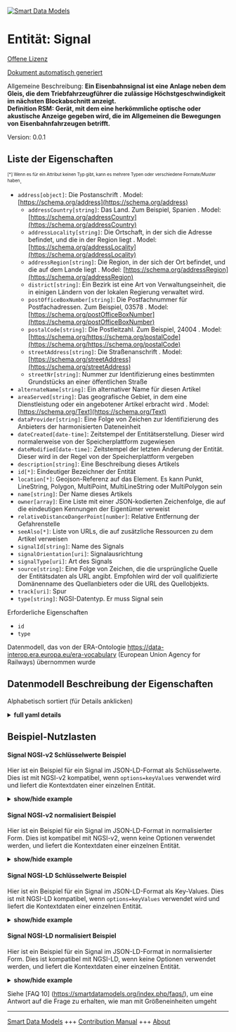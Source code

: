<!-- 10-Header -->    
[![Smart Data Models](https://smartdatamodels.org/wp-content/uploads/2022/01/SmartDataModels_logo.png "Logo")](https://smartdatamodels.org)    
Entität: Signal    
===============<!-- /10-Header -->    
<!-- 15-License -->    
[Offene Lizenz](https://github.com/smart-data-models//dataModel.ERA/blob/master/Signal/LICENSE.md)    
[Dokument automatisch generiert](https://docs.google.com/presentation/d/e/2PACX-1vTs-Ng5dIAwkg91oTTUdt8ua7woBXhPnwavZ0FxgR8BsAI_Ek3C5q97Nd94HS8KhP-r_quD4H0fgyt3/pub?start=false&loop=false&delayms=3000#slide=id.gb715ace035_0_60)    
<!-- /15-License -->    
<!-- 20-Description -->    
Allgemeine Beschreibung: **Ein Eisenbahnsignal ist eine Anlage neben dem Gleis, die dem Triebfahrzeugführer die zulässige Höchstgeschwindigkeit im nächsten Blockabschnitt anzeigt.    
Definition RSM: Gerät, mit dem eine herkömmliche optische oder akustische Anzeige gegeben wird, die im Allgemeinen die Bewegungen von Eisenbahnfahrzeugen betrifft.**    
Version: 0.0.1    
<!-- /20-Description -->    
<!-- 30-PropertiesList -->    
## Liste der Eigenschaften    
<sup><sub>[*] Wenn es für ein Attribut keinen Typ gibt, kann es mehrere Typen oder verschiedene Formate/Muster haben</sub></sup>.    
- `address[object]`: Die Postanschrift  . Model: [https://schema.org/address](https://schema.org/address)	- `addressCountry[string]`: Das Land. Zum Beispiel, Spanien  . Model: [https://schema.org/addressCountry](https://schema.org/addressCountry)    
	- `addressLocality[string]`: Die Ortschaft, in der sich die Adresse befindet, und die in der Region liegt  . Model: [https://schema.org/addressLocality](https://schema.org/addressLocality)    
	- `addressRegion[string]`: Die Region, in der sich der Ort befindet, und die auf dem Lande liegt  . Model: [https://schema.org/addressRegion](https://schema.org/addressRegion)    
	- `district[string]`: Ein Bezirk ist eine Art von Verwaltungseinheit, die in einigen Ländern von der lokalen Regierung verwaltet wird.      
	- `postOfficeBoxNumber[string]`: Die Postfachnummer für Postfachadressen. Zum Beispiel, 03578  . Model: [https://schema.org/postOfficeBoxNumber](https://schema.org/postOfficeBoxNumber)    
	- `postalCode[string]`: Die Postleitzahl. Zum Beispiel, 24004  . Model: [https://schema.org/https://schema.org/postalCode](https://schema.org/https://schema.org/postalCode)    
	- `streetAddress[string]`: Die Straßenanschrift  . Model: [https://schema.org/streetAddress](https://schema.org/streetAddress)    
	- `streetNr[string]`: Nummer zur Identifizierung eines bestimmten Grundstücks an einer öffentlichen Straße      
- `alternateName[string]`: Ein alternativer Name für diesen Artikel  - `areaServed[string]`: Das geografische Gebiet, in dem eine Dienstleistung oder ein angebotener Artikel erbracht wird  . Model: [https://schema.org/Text](https://schema.org/Text)- `dataProvider[string]`: Eine Folge von Zeichen zur Identifizierung des Anbieters der harmonisierten Dateneinheit  - `dateCreated[date-time]`: Zeitstempel der Entitätserstellung. Dieser wird normalerweise von der Speicherplattform zugewiesen  - `dateModified[date-time]`: Zeitstempel der letzten Änderung der Entität. Dieser wird in der Regel von der Speicherplattform vergeben  - `description[string]`: Eine Beschreibung dieses Artikels  - `id[*]`: Eindeutiger Bezeichner der Entität  - `location[*]`: Geojson-Referenz auf das Element. Es kann Punkt, LineString, Polygon, MultiPoint, MultiLineString oder MultiPolygon sein  - `name[string]`: Der Name dieses Artikels  - `owner[array]`: Eine Liste mit einer JSON-kodierten Zeichenfolge, die auf die eindeutigen Kennungen der Eigentümer verweist  - `relativeDistanceDangerPoint[number]`: Relative Entfernung der Gefahrenstelle  - `seeAlso[*]`: Liste von URLs, die auf zusätzliche Ressourcen zu dem Artikel verweisen  - `signalId[string]`: Name des Signals  - `signalOrientation[uri]`: Signalausrichtung  - `signalType[uri]`: Art des Signals  - `source[string]`: Eine Folge von Zeichen, die die ursprüngliche Quelle der Entitätsdaten als URL angibt. Empfohlen wird der voll qualifizierte Domänenname des Quellanbieters oder die URL des Quellobjekts.  - `track[uri]`: Spur  - `type[string]`: NGSI-Datentyp. Er muss Signal sein  <!-- /30-PropertiesList -->    
<!-- 35-RequiredProperties -->    
Erforderliche Eigenschaften    
- `id`  - `type`  <!-- /35-RequiredProperties -->    
<!-- 40-RequiredProperties -->    
Datenmodell, das von der ERA-Ontologie https://data-interop.era.europa.eu/era-vocabulary (European Union Agency for Railways) übernommen wurde    
<!-- /40-RequiredProperties -->    
<!-- 50-DataModelHeader -->    
## Datenmodell Beschreibung der Eigenschaften    
Alphabetisch sortiert (für Details anklicken)    
<!-- /50-DataModelHeader -->    
<!-- 60-ModelYaml -->    
<details><summary><strong>full yaml details</strong></summary>      
```yaml    
Signal:      
  description: |-      
    A railway signal is an installation next to the railway track for signalling the maximum allowed speed in the next block section to the train driver.      
    Definition RSM: Apparatus by means of which a conventional visual or acoustic indication is given, generally concerning the movements of railway vehicles.      
  properties:      
    address:      
      description: The mailing address      
      properties:      
        addressCountry:      
          description: 'The country. For example, Spain'      
          type: string      
          x-ngsi:      
            model: https://schema.org/addressCountry      
            type: Property      
        addressLocality:      
          description: 'The locality in which the street address is, and which is in the region'      
          type: string      
          x-ngsi:      
            model: https://schema.org/addressLocality      
            type: Property      
        addressRegion:      
          description: 'The region in which the locality is, and which is in the country'      
          type: string      
          x-ngsi:      
            model: https://schema.org/addressRegion      
            type: Property      
        district:      
          description: 'A district is a type of administrative division that, in some countries, is managed by the local government'      
          type: string      
          x-ngsi:      
            type: Property      
        postOfficeBoxNumber:      
          description: 'The post office box number for PO box addresses. For example, 03578'      
          type: string      
          x-ngsi:      
            model: https://schema.org/postOfficeBoxNumber      
            type: Property      
        postalCode:      
          description: 'The postal code. For example, 24004'      
          type: string      
          x-ngsi:      
            model: https://schema.org/https://schema.org/postalCode      
            type: Property      
        streetAddress:      
          description: The street address      
          type: string      
          x-ngsi:      
            model: https://schema.org/streetAddress      
            type: Property      
        streetNr:      
          description: Number identifying a specific property on a public street      
          type: string      
          x-ngsi:      
            type: Property      
      type: object      
      x-ngsi:      
        model: https://schema.org/address      
        type: Property      
    alternateName:      
      description: An alternative name for this item      
      type: string      
      x-ngsi:      
        type: Property      
    areaServed:      
      description: The geographic area where a service or offered item is provided      
      type: string      
      x-ngsi:      
        model: https://schema.org/Text      
        type: Property      
    dataProvider:      
      description: A sequence of characters identifying the provider of the harmonised data entity      
      type: string      
      x-ngsi:      
        type: Property      
    dateCreated:      
      description: Entity creation timestamp. This will usually be allocated by the storage platform      
      format: date-time      
      type: string      
      x-ngsi:      
        type: Property      
    dateModified:      
      description: Timestamp of the last modification of the entity. This will usually be allocated by the storage platform      
      format: date-time      
      type: string      
      x-ngsi:      
        type: Property      
    description:      
      description: A description of this item      
      type: string      
      x-ngsi:      
        type: Property      
    id:      
      anyOf:      
        - description: Identifier format of any NGSI entity      
          maxLength: 256      
          minLength: 1      
          pattern: ^[\w\-\.\{\}\$\+\*\[\]`|~^@!,:\\]+$      
          type: string      
          x-ngsi:      
            type: Property      
        - description: Identifier format of any NGSI entity      
          format: uri      
          type: string      
          x-ngsi:      
            type: Property      
      description: Unique identifier of the entity      
      x-ngsi:      
        type: Property      
    location:      
      description: 'Geojson reference to the item. It can be Point, LineString, Polygon, MultiPoint, MultiLineString or MultiPolygon'      
      oneOf:      
        - description: Geojson reference to the item. Point      
          properties:      
            bbox:      
              items:      
                type: number      
              minItems: 4      
              type: array      
            coordinates:      
              items:      
                type: number      
              minItems: 2      
              type: array      
            type:      
              enum:      
                - Point      
              type: string      
          required:      
            - type      
            - coordinates      
          title: GeoJSON Point      
          type: object      
          x-ngsi:      
            type: GeoProperty      
        - description: Geojson reference to the item. LineString      
          properties:      
            bbox:      
              items:      
                type: number      
              minItems: 4      
              type: array      
            coordinates:      
              items:      
                items:      
                  type: number      
                minItems: 2      
                type: array      
              minItems: 2      
              type: array      
            type:      
              enum:      
                - LineString      
              type: string      
          required:      
            - type      
            - coordinates      
          title: GeoJSON LineString      
          type: object      
          x-ngsi:      
            type: GeoProperty      
        - description: Geojson reference to the item. Polygon      
          properties:      
            bbox:      
              items:      
                type: number      
              minItems: 4      
              type: array      
            coordinates:      
              items:      
                items:      
                  items:      
                    type: number      
                  minItems: 2      
                  type: array      
                minItems: 4      
                type: array      
              type: array      
            type:      
              enum:      
                - Polygon      
              type: string      
          required:      
            - type      
            - coordinates      
          title: GeoJSON Polygon      
          type: object      
          x-ngsi:      
            type: GeoProperty      
        - description: Geojson reference to the item. MultiPoint      
          properties:      
            bbox:      
              items:      
                type: number      
              minItems: 4      
              type: array      
            coordinates:      
              items:      
                items:      
                  type: number      
                minItems: 2      
                type: array      
              type: array      
            type:      
              enum:      
                - MultiPoint      
              type: string      
          required:      
            - type      
            - coordinates      
          title: GeoJSON MultiPoint      
          type: object      
          x-ngsi:      
            type: GeoProperty      
        - description: Geojson reference to the item. MultiLineString      
          properties:      
            bbox:      
              items:      
                type: number      
              minItems: 4      
              type: array      
            coordinates:      
              items:      
                items:      
                  items:      
                    type: number      
                  minItems: 2      
                  type: array      
                minItems: 2      
                type: array      
              type: array      
            type:      
              enum:      
                - MultiLineString      
              type: string      
          required:      
            - type      
            - coordinates      
          title: GeoJSON MultiLineString      
          type: object      
          x-ngsi:      
            type: GeoProperty      
        - description: Geojson reference to the item. MultiLineString      
          properties:      
            bbox:      
              items:      
                type: number      
              minItems: 4      
              type: array      
            coordinates:      
              items:      
                items:      
                  items:      
                    items:      
                      type: number      
                    minItems: 2      
                    type: array      
                  minItems: 4      
                  type: array      
                type: array      
              type: array      
            type:      
              enum:      
                - MultiPolygon      
              type: string      
          required:      
            - type      
            - coordinates      
          title: GeoJSON MultiPolygon      
          type: object      
          x-ngsi:      
            type: GeoProperty      
      x-ngsi:      
        type: GeoProperty      
    name:      
      description: The name of this item      
      type: string      
      x-ngsi:      
        type: Property      
    owner:      
      description: A List containing a JSON encoded sequence of characters referencing the unique Ids of the owner(s)      
      items:      
        anyOf:      
          - description: Identifier format of any NGSI entity      
            maxLength: 256      
            minLength: 1      
            pattern: ^[\w\-\.\{\}\$\+\*\[\]`|~^@!,:\\]+$      
            type: string      
            x-ngsi:      
              type: Property      
          - description: Identifier format of any NGSI entity      
            format: uri      
            type: string      
            x-ngsi:      
              type: Property      
        description: Unique identifier of the entity      
        x-ngsi:      
          type: Property      
      type: array      
      x-ngsi:      
        type: Property      
    relativeDistanceDangerPoint:      
      description: Relative distance of the danger point      
      type: number      
      x-ngsi:      
        type: Property      
    seeAlso:      
      description: list of uri pointing to additional resources about the item      
      oneOf:      
        - items:      
            format: uri      
            type: string      
          minItems: 1      
          type: array      
        - format: uri      
          type: string      
      x-ngsi:      
        type: Property      
    signalId:      
      description: Name of signal      
      type: string      
      x-ngsi:      
        type: Property      
    signalOrientation:      
      description: Signal orientation      
      format: uri      
      type: string      
      x-ngsi:      
        type: Relationship      
    signalType:      
      description: Type of signal      
      format: uri      
      type: string      
      x-ngsi:      
        type: Relationship      
    source:      
      description: 'A sequence of characters giving the original source of the entity data as a URL. Recommended to be the fully qualified domain name of the source provider, or the URL to the source object'      
      type: string      
      x-ngsi:      
        type: Property      
    track:      
      description: Track      
      format: uri      
      type: string      
      x-ngsi:      
        type: Relationship      
    type:      
      description: NGSI data type. It has to be Signal      
      enum:      
        - Signal      
      type: string      
      x-ngsi:      
        type: Property      
  required:      
    - id      
    - type      
  type: object      
  x-derived-from: http://data.europa.eu/949/Signal      
  x-disclaimer: 'Redistribution and use in source and binary forms, with or without modification, are permitted  provided that the license conditions are met. Copyleft (c) 2023 Contributors to Smart Data Models Program'      
  x-license-url: https://github.com/smart-data-models/dataModel.ERA/blob/master/Signal/LICENSE.md      
  x-model-schema: https://smart-data-models.github.io/dataModel.ERA/Certificate/schema.json      
  x-model-tags: 'ERA vocabulary, railway, train'      
  x-version: 0.0.1      
```    
</details>      
<!-- /60-ModelYaml -->    
<!-- 70-MiddleNotes -->    
<!-- /70-MiddleNotes -->    
<!-- 80-Examples -->    
## Beispiel-Nutzlasten    
#### Signal NGSI-v2 Schlüsselwerte Beispiel    
Hier ist ein Beispiel für ein Signal im JSON-LD-Format als Schlüsselwerte. Dies ist mit NGSI-v2 kompatibel, wenn `options=keyValues` verwendet wird und liefert die Kontextdaten einer einzelnen Entität.    
<details><summary><strong>show/hide example</strong></summary>      
```json  
{  
  "id": "urn:ngsi-ld:Signal:id:NVJX:48788523",  
  "dateCreated": "1970-03-08T14:32:13Z",  
  "dateModified": "2011-08-18T23:12:35Z",  
  "source": "Here choose style decade occur leader",  
  "name": "Drop",  
  "alternateName": "Truth add because former. Indeed long yeah change near experience.",  
  "description": "Reveal school simply perhaps study owner. Instead card positive between guess other. Will beyond out easy serve.",  
  "dataProvider": "Market represent thing security. Stock whole section will wonder final right minute. Together bill tho",  
  "owner": [  
    "urn:ngsi-ld:Signal:items:OCNG:88914328",  
    "urn:ngsi-ld:Signal:items:QDWA:77960070"  
  ],  
  "seeAlso": [  
    "urn:ngsi-ld:Signal:items:IKCH:27474652"  
  ],  
  "location": {  
    "type": "Point",  
    "coordinates": [  
      7.167995,  
      -149.393214  
    ]  
  },  
  "address": {  
    "streetAddress": "Upon certainly west population. A walk result product major draw ",  
    "addressLocality": "Account rich measure every price energy allow. Put customer c",  
    "addressRegion": "Prepare family across front. Nothing main religious strategy seven notice where.",  
    "addressCountry": "Word wai",  
    "postalCode": "Meet know training. Land grow old kid effect. Form director decide join draw.",  
    "postOfficeBoxNumber": "Several center notice ever deal his. National parent fund focus pull those door.",  
    "streetNr": "Place course bad watch environment while third. There half join Republican and control perhaps network. Him remain structure.",  
    "district": "Activity"  
  },  
  "areaServed": "Charge suddenly fall resource stock admit leave. Hair such budget many different in cup. Lawyer nati",  
  "type": "Signal",  
  "relativeDistanceDangerPoint": 864,  
  "signalId": "American whole magazine truth stop whose. On traditional measure example sense peac",  
  "signalOrientation": "urn:ngsi-ld:Signal:signalOrientation:KTUG:11578156",  
  "signalType": "urn:ngsi-ld:Signal:signalType:CXMW:87784080",  
  "track": "urn:ngsi-ld:Signal:track:SHHZ:09753513"  
}  
```  
</details>    
#### Signal NGSI-v2 normalisiert Beispiel    
Hier ist ein Beispiel für ein Signal im JSON-LD-Format in normalisierter Form. Dies ist kompatibel mit NGSI-v2, wenn keine Optionen verwendet werden, und liefert die Kontextdaten einer einzelnen Entität.    
<details><summary><strong>show/hide example</strong></summary>      
```json  
{  
  "id": "urn:ngsi-ld:Signal:id:NVJX:48788523",  
  "dateCreated": {  
    "type": "DateTime",  
    "value": "1970-03-08T14:32:13Z"  
  },  
  "dateModified": {  
    "type": "DateTime",  
    "value": "2011-08-18T23:12:35Z"  
  },  
  "source": {  
    "type": "Text",  
    "value": "Here choose style decade occur leader"  
  },  
  "name": {  
    "type": "Text",  
    "value": "Drop"  
  },  
  "alternateName": {  
    "type": "Text",  
    "value": "Truth add because former. Indeed long yeah change near experience."  
  },  
  "description": {  
    "type": "Text",  
    "value": "Reveal school simply perhaps study owner. Instead card positive between guess other. Will beyond out easy serve."  
  },  
  "dataProvider": {  
    "type": "Text",  
    "value": "Market represent thing security. Stock whole section will wonder final right minute. Together bill tho"  
  },  
  "owner": {  
    "type": "StructuredValue",  
    "value": [  
      "urn:ngsi-ld:Signal:items:OCNG:88914328",  
      "urn:ngsi-ld:Signal:items:QDWA:77960070"  
    ]  
  },  
  "seeAlso": {  
    "type": "StructuredValue",  
    "value": [  
      "urn:ngsi-ld:Signal:items:IKCH:27474652"  
    ]  
  },  
  "location": {  
    "type": "geo:json",  
    "value": {  
      "type": "Point",  
      "coordinates": [  
        7.167995,  
        -149.393214  
      ]  
    }  
  },  
  "address": {  
    "type": "StructuredValue",  
    "value": {  
      "streetAddress": "Upon certainly west population. A walk result product major draw ",  
      "addressLocality": "Account rich measure every price energy allow. Put customer c",  
      "addressRegion": "Prepare family across front. Nothing main religious strategy seven notice where.",  
      "addressCountry": "Word wai",  
      "postalCode": "Meet know training. Land grow old kid effect. Form director decide join draw.",  
      "postOfficeBoxNumber": "Several center notice ever deal his. National parent fund focus pull those door.",  
      "streetNr": "Place course bad watch environment while third. There half join Republican and control perhaps network. Him remain structure.",  
      "district": "Activity"  
    }  
  },  
  "areaServed": {  
    "type": "Text",  
    "value": "Charge suddenly fall resource stock admit leave. Hair such budget many different in cup. Lawyer nati"  
  },  
  "type": "Signal",  
  "relativeDistanceDangerPoint": {  
    "type": "Number",  
    "value": 864  
  },  
  "signalId": {  
    "type": "Text",  
    "value": "American whole magazine truth stop whose. On traditional measure example sense peac"  
  },  
  "signalOrientation": {  
    "type": "Text",  
    "value": "urn:ngsi-ld:Signal:signalOrientation:KTUG:11578156"  
  },  
  "signalType": {  
    "type": "Text",  
    "value": "urn:ngsi-ld:Signal:signalType:CXMW:87784080"  
  },  
  "track": {  
    "type": "Text",  
    "value": "urn:ngsi-ld:Signal:track:SHHZ:09753513"  
  }  
}  
```  
</details>    
#### Signal NGSI-LD Schlüsselwerte Beispiel    
Hier ist ein Beispiel für ein Signal im JSON-LD-Format als Key-Values. Dies ist mit NGSI-LD kompatibel, wenn `options=keyValues` verwendet wird und liefert die Kontextdaten einer einzelnen Entität.    
<details><summary><strong>show/hide example</strong></summary>      
```json  
{  
  "id": "urn:ngsi-ld:Signal:id:NVJX:48788523",  
  "dateCreated": "1970-03-08T14:32:13Z",  
  "dateModified": "2011-08-18T23:12:35Z",  
  "source": "Here choose style decade occur leader",  
  "name": "Drop",  
  "alternateName": "Truth add because former. Indeed long yeah change near experience.",  
  "description": "Reveal school simply perhaps study owner. Instead card positive between guess other. Will beyond out easy serve.",  
  "dataProvider": "Market represent thing security. Stock whole section will wonder final right minute. Together bill tho",  
  "owner": [  
    "urn:ngsi-ld:Signal:items:OCNG:88914328",  
    "urn:ngsi-ld:Signal:items:QDWA:77960070"  
  ],  
  "seeAlso": [  
    "urn:ngsi-ld:Signal:items:IKCH:27474652"  
  ],  
  "location": {  
    "type": "Point",  
    "coordinates": [  
      7.167995,  
      -149.393214  
    ]  
  },  
  "address": {  
    "streetAddress": "Upon certainly west population. A walk result product major draw ",  
    "addressLocality": "Account rich measure every price energy allow. Put customer c",  
    "addressRegion": "Prepare family across front. Nothing main religious strategy seven notice where.",  
    "addressCountry": "Word wai",  
    "postalCode": "Meet know training. Land grow old kid effect. Form director decide join draw.",  
    "postOfficeBoxNumber": "Several center notice ever deal his. National parent fund focus pull those door.",  
    "streetNr": "Place course bad watch environment while third. There half join Republican and control perhaps network. Him remain structure.",  
    "district": "Activity"  
  },  
  "areaServed": "Charge suddenly fall resource stock admit leave. Hair such budget many different in cup. Lawyer nati",  
  "type": "Signal",  
  "relativeDistanceDangerPoint": 864,  
  "signalId": "American whole magazine truth stop whose. On traditional measure example sense peac",  
  "signalOrientation": "urn:ngsi-ld:Signal:signalOrientation:KTUG:11578156",  
  "signalType": "urn:ngsi-ld:Signal:signalType:CXMW:87784080",  
  "track": "urn:ngsi-ld:Signal:track:SHHZ:09753513",  
  "@context": [  
    "https://raw.githubusercontent.com/smart-data-models/dataModel.ERA/master/context.jsonld"  
  ]  
}  
```  
</details>    
#### Signal NGSI-LD normalisiert Beispiel    
Hier ist ein Beispiel für ein Signal im JSON-LD-Format in normalisierter Form. Dies ist kompatibel mit NGSI-LD, wenn keine Optionen verwendet werden, und liefert die Kontextdaten einer einzelnen Entität.    
<details><summary><strong>show/hide example</strong></summary>      
```json  
{  
  "id": "urn:ngsi-ld:Signal:id:SUMI:05987689",  
  "dateCreated": {  
    "type": "Property",  
    "value": {  
      "@type": "DateTime",  
      "@value": "2013-12-11T15:53:44Z"  
    }  
  },  
  "dateModified": {  
    "type": "Property",  
    "value": {  
      "@type": "DateTime",  
      "@value": "1974-09-10T20:37:14Z"  
    }  
  },  
  "source": {  
    "type": "Property",  
    "value": "Owner support present act enter."  
  },  
  "name": {  
    "type": "Property",  
    "value": "Start read half."  
  },  
  "alternateName": {  
    "type": "Property",  
    "value": "Home state area operation respond early. Edge return condition federal."  
  },  
  "description": {  
    "type": "Property",  
    "value": "Total again here high. Team report again ask product these cut."  
  },  
  "dataProvider": {  
    "type": "Property",  
    "value": "Republican eight think start. Hot movie want serve father audience management."  
  },  
  "owner": {  
    "type": "Property",  
    "value": [  
      "urn:ngsi-ld:Signal:items:MZLV:03669390",  
      "urn:ngsi-ld:Signal:items:LNRS:49951624"  
    ]  
  },  
  "seeAlso": {  
    "type": "Property",  
    "value": [  
      "urn:ngsi-ld:Signal:items:JOYH:86575892"  
    ]  
  },  
  "location": {  
    "type": "Property",  
    "value": {  
      "type": "Point",  
      "coordinates": [  
        -13.176379,  
        -116.163154  
      ]  
    }  
  },  
  "address": {  
    "type": "Property",  
    "value": {  
      "streetAddress": "Coach my discover both usually east page. Rather lead investment child as record resource. In product rise couple v",  
      "addressLocality": "Conference pull tax indeed. Very trou",  
      "addressRegion": "Man issue two memory every. Television traditional draw democratic.",  
      "addressCountry": "Fund threat they increase. Guy series politics bag.",  
      "postalCode": "Production later according down yes. Nothing my forward.",  
      "postOfficeBoxNumber": "Beat maintain people",  
      "streetNr": "East too Republican represent behind leader. Little television few Republican fire behavior good.",  
      "district": "Ever theory social special century spring."  
    }  
  },  
  "areaServed": {  
    "type": "Property",  
    "value": "It she follow board blood. Certainly easy particular she sure by big. Say cold national expect rock. Value ski"  
  },  
  "type": "Signal",  
  "relativeDistanceDangerPoint": {  
    "type": "Property",  
    "value": 859  
  },  
  "signalId": {  
    "type": "Property",  
    "value": "Mean PM capital car particular head. Claim ago brother forget. Benefit start body ask yet age believe."  
  },  
  "signalOrientation": {  
    "type": "Relationship",  
    "object": "urn:ngsi-ld:Signal:signalOrientation:XSWZ:79200878"  
  },  
  "signalType": {  
    "type": "Relationship",  
    "object": "urn:ngsi-ld:Signal:signalType:OIXR:27955866"  
  },  
  "track": {  
    "type": "Relationship",  
    "object": "urn:ngsi-ld:Signal:track:SBLI:67422940"  
  },  
  "@context": [  
    "https://raw.githubusercontent.com/smart-data-models/dataModel.ERA/master/context.jsonld"  
  ]  
}  
```  
</details><!-- /80-Examples -->    
<!-- 90-FooterNotes -->    
<!-- /90-FooterNotes -->    
<!-- 95-Units -->    
Siehe [FAQ 10] (https://smartdatamodels.org/index.php/faqs/), um eine Antwort auf die Frage zu erhalten, wie man mit Größeneinheiten umgeht    
<!-- /95-Units -->    
<!-- 97-LastFooter -->    
---    
[Smart Data Models](https://smartdatamodels.org) +++ [Contribution Manual](https://bit.ly/contribution_manual) +++ [About](https://bit.ly/Introduction_SDM)<!-- /97-LastFooter -->    
